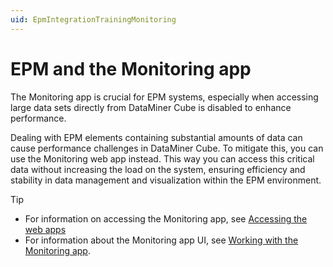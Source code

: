 ```yaml
---
uid: EpmIntegrationTrainingMonitoring
---
```


# EPM and the Monitoring app

The Monitoring app is crucial for EPM systems, especially when accessing large data sets directly from DataMiner Cube is disabled to enhance performance.

Dealing with EPM elements containing substantial amounts of data can cause performance challenges in DataMiner Cube. To mitigate this, you can use the Monitoring web app instead. This way you can access this critical data without increasing the load on the system, ensuring efficiency and stability in data management and visualization within the EPM environment.

> [!TIP]
>
> - For information on accessing the Monitoring app, see [Accessing the web apps](xref:Accessing_the_web_apps)
> - For information about the Monitoring app UI, see [Working with the Monitoring app](xref:Working_with_the_Monitoring_app).
